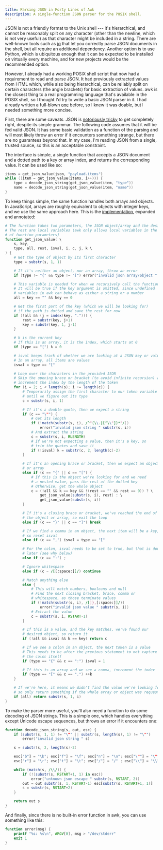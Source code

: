 ```yaml
---
title: Parsing JSON in Forty Lines of Awk
description: A single-function JSON parser for the POSIX shell.
---
```


JSON is not a friendly format to the Unix shell --- it's hierarchical, and
cannot be reasonably split on any character (other than the newline, which is
not very useful) as that character might be included in a string. There are
well-known tools such as [jq](https://jqlang.org) that let you correctly parse
JSON documents in the shell, but all require an additional dependency. Another
option is to use Python, which is ubiquitous enough that it can be expected to
be installed on virtually every machine, and for new projects would be the
recommended option.

However, I already had a working POSIX shell script that now had a requirement
to read and parse JSON. It had previously extracted values from HTML which,
while also being hierarchical, can be reliably split on certain characters (the
angle brackets) for basic extraction of values. awk is the closest thing to a
real programming language that's available in the POSIX shell, so I thought I'd
try to write a basic JSON parser in it. I had already written a full-blown
[one](https://github.com/mohd-akram/jawk) before, so I knew it was doable, but
I needed something more concise.

First, there are some caveats. JSON is [notoriously
tricky](https://seriot.ch/projects/parsing_json.html) to get completely right,
despite its simple grammar. The following code assumes that it will be fed
valid JSON. It has some basic validation as a function of the parsing and will
most likely throw an error if it encounters something strange, but there are no
guarantees beyond that. In my case, I'm reading JSON from a single, trusted
source, so this is an acceptable constraint.

The interface is simple, a single function that accepts a JSON document and a
dotted path to a key or array index, and returns the corresponding value. It
can be used like so:

```awk
items = get_json_value(json, "payload.items")
while ((item = get_json_value(items, i++))) {
	type = decode_json_string(get_json_value(item, "type"))
	name = decode_json_string(get_json_value(item, "name"))
}
```

To keep things simple, the same function handles both arrays and objects. In
JavaScript, arrays are roughly equivalent to objects with integer keys, and we
use the same approach here. This is the
[implementation](https://gist.github.com/mohd-akram/1c0d4cb337b62e3cce0ab7e02e6281fd),
expanded and annotated:

```awk
# The function takes two parameters, the JSON object/array and the desired key
# The rest are local variables (awk only allows local variables in the form
# of function parameters)
function get_json_value( \
	s, key,
	type, all, rest, isval, i, c, j, k \
) {
	# Get the type of object by its first character
	type = substr(s, 1, 1)

	# If it's neither an object, nor an array, throw an error
	if (type != "{" && type != "[") error("invalid json array/object " s)

	# This variable is needed for when we recursively call the function
	# It will be true if the key argument is omitted, since undefined
	# variables in awk can behave as either a string or a number
	all = key == "" && key == 0

	# Get the first part of the key (which we will be looking for)
	# if the path is dotted and save the rest for now
	if (!all && (j = index(key, "."))) {
		rest = substr(key, j+1)
		key = substr(key, 1, j-1)
	}

	# k is the current key
	# If this is an array, it is the index, which starts at 0
	if (type == "[") k = 0

	# isval keeps track of whether we are looking at a JSON key or value
	# In an array, all items are values
	isval = type == "["

	# Loop over the characters in the provided JSON
	# Skip the opening brace or bracket (to avoid infinite recursion) and
	# increment the index by the length of the token
	for (i = 2; i < length(s); i += length(c)) {
		# Temporarily assign the first character to our token variable
		# until we figure out its type
		c = substr(s, i, 1)

		# If it's a double quote, then we expect a string
		if (c == "\"") {
			# Get its length
			if (!match(substr(s, i), /^"(\\.|[^\\"])*"/))
				error("invalid json string " substr(s, i))
			# And extract the string
			c = substr(s, i, RLENGTH)
			# If we're not expecting a value, then it's a key, so
			# trim the quotes and save it
			if (!isval) k = substr(c, 2, length(c)-2)
		}

		# If it's an opening brace or bracket, then we expect an object
		# or array
		else if (c == "{" || c == "[") {
			# If this is the object we're looking for and we need
			# a nested value, pass the rest of the dotted key
			# Otherwise, get the whole object
			c = (!all && k == key && !(rest == "" && rest == 0)) ? \
				get_json_value(substr(s, i), rest) : \
				get_json_value(substr(s, i))
		}

		# If it's a closing brace or bracket, we've reached the end of
		# the object or array, so exit the loop
		else if (c == "}" || c == "]") break

		# If we find a comma in an object, the next item will be a key,
		# so reset isval
		else if (c == ",") isval = type == "["

		# For the colon, isval needs to be set to true, but that is done
		# later (see why below)
		else if (c == ":") ;

		# Ignore whitespace
		else if (c ~ /[[:space:]]/) continue

		# Match anything else
		else {
			# This will match numbers, booleans and null
			# Find the next closing bracket, brace, comma or
			# whitespace, as those terminate values
			if (!match(substr(s, i), /[]},[:space:]]/))
				error("invalid json value " substr(s, i))
			# Extract the value
			c = substr(s, i, RSTART-1)
		}

		# If this is a value, and the key matches, we've found our
		# desired object, so return it
		if (!all && isval && k == key) return c

		# If we see a colon in an object, the next token is a value
		# This needs to be after the previous statement to not capture
		# the colon itself
		if (type == "{" && c == ":") isval = 1

		# If this is an array and we see a comma, increment the index
		if (type == "[" && c == ",") ++k
	}

	# If we're here, it means we didn't find the value we're looking for
	# so only return something if the whole array or object was requested
	if (all) return substr(s, 1, i)
}
```

To make the parser more useful, you'll also need a function to do some decoding
of JSON strings. This is a simple one, which handles everything except Unicode
escape sequences, but throws an error if it encounters one:

```awk
function decode_json_string(s, out, esc) {
	if (substr(s, 1, 1) != "\"" || substr(s, length(s), 1) != "\"")
		error("invalid json string " s)

	s = substr(s, 2, length(s)-2)

	esc["b"] = "\b"; esc["f"] = "\f"; esc["n"] = "\n"; esc["\""] = "\""
	esc["r"] = "\r"; esc["t"] = "\t"; esc["/"] = "/" ; esc["\\"] = "\\"

	while (match(s, /\\/)) {
		if (!(substr(s, RSTART+1, 1) in esc))
			error("unknown json escape " substr(s, RSTART, 2))
		out = out substr(s, 1, RSTART-1) esc[substr(s, RSTART+1, 1)]
		s = substr(s, RSTART+2)
	}

	return out s
}
```

And finally, since there is no built-in error function in awk, you can use
something like this:

```awk
function error(msg) {
	printf "%s: %s\n", ARGV[0], msg > "/dev/stderr"
	exit 1
}
```
